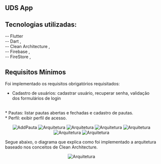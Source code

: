 ## UDS App

## Tecnologias utilizadas: 

-- Flutter </br>
-- Dart    ,<br>
-- Clean Architecture ,<br>
-- Firebase ,<br>
-- FireStore ,<br> 

## Requisitos Mínimos

Foi implementado os requisitos obrigatórios requisitados: 
</br> 
* Cadastro de usuários: cadastrar usuário, recuperar senha, validação dos formulários de login
</br> 
* Pautas: listar pautas abertas e fechadas e cadastro de pautas.
</br> 
* Perfil: exibir perfil de acesso.
</br> 

<p align="center">
  <img src="pics/addpauta.jpeg" alt="AddPauta" />
  <img src="pics/listOpen.jpeg" alt="Arquitetura" />
  <img src="pics/login.jpeg" alt="Arquitetura" />
  <img src="pics/menu.jpeg" alt="Arquitetura" />
  <img src="pics/profile.jpeg" alt="Arquitetura" />
  <img src="pics/recoverpassword.jpeg" alt="Arquitetura" />
  <img src="pics/signup.jpeg" alt="Arquitetura" />
</p>

Segue abaixo, o diagrama que explica como foi implementado a arquitetura baseado nos conceitos de Clean Architecture.
</br> 

<p align="center">
  <img src="pics/architecture.png" alt="Arquitetura" />
</p>
